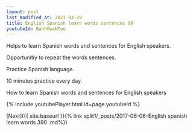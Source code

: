 ```yaml
---
layout: post
last_modified_at: 2021-03-29
title: English Spanish learn words sentences 99 
youtubeId: BahhGwaNToo
---
```

 
 
Helps to learn Spanish words and sentences for English speakers.

Opportunitiy to repeat the words sentences. 

Practice Spanish language. 
 
10 minutes practice every day. 
 
How to learn Spanish words and sentences for English speakers 
 
{% include youtubePlayer.html id=page.youtubeId %}
 
 
[Next]({{ site.baseurl }}{% link  split1/_posts/2017-06-06-English spanish learn words 390 .md%})
 
